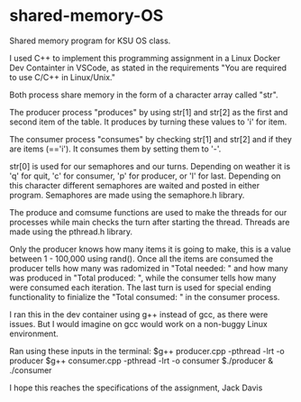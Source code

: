 # shared-memory-OS
Shared memory program for KSU OS class.

I used C++ to implement this programming assignment in a Linux Docker Dev Containter in VSCode, as stated in the requirements "You are required to use C/C++ in Linux/Unix."

Both process share memory in the form of a character array called "str".

The producer process "produces" by using str[1] and str[2] as the first and second item of the table.
It produces by turning these values to 'i' for item. 

The consumer process "consumes" by checking str[1] and str[2] and if they are items (=='i').
It consumes them by setting them to '-'.

str[0] is used for our semaphores and our turns. Depending on weather it is 'q' for quit, 'c' for consumer, 'p' for producer, or 'l' for last.
Depending on this character different semaphores are waited and posted in either program.
Semaphores are made using the semaphore.h library.

The produce and comsume functions are used to make the threads for our processes while main checks the turn after starting the thread.
Threads are made using the pthread.h library.

Only the producer knows how many items it is going to make, this is a value between 1 - 100,000 using rand().
Once all the items are consumed the producer tells how many was radomized in "Total needed: " and how many was produced in "Total produced: ", while the consumer tells how many were consumed each iteration.
The last turn is used for special ending functionality to finialize the "Total consumed: " in the consumer process.

I ran this in the dev container using g++ instead of gcc, as there were issues. But I would imagine on gcc would work on a non-buggy Linux environment.  

Ran using these inputs in the terminal:
$g++ producer.cpp -pthread -lrt -o producer
$g++ consumer.cpp -pthread -lrt -o consumer
$./producer & ./consumer

I hope this reaches the specifications of the assignment,
Jack Davis
